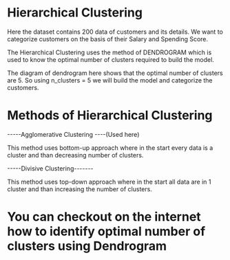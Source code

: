 # Hierarchical Clustering
Here the dataset contains 200 data of customers and its details. We want to categorize customers 
on the basis of their Salary and Spending Score.

The Hierarchical Clustering uses the method of DENDROGRAM which is used to know the optimal number of clusters 
required to build the model.

The diagram of dendrogram here shows that the optimal number of clusters are 5. So using n_clusters = 5 we will build the model and 
categorize the customers.

# Methods of Hierarchical Clustering 
-----Agglomerative Clustering ----(Used here) 

This method uses bottom-up approach where in the start every data is a cluster and than decreasing number of clusters.

-----Divisive Clustering-------

This method uses top-down approach where in the start all data are in 1 cluster and than increasing the number of clusters.
# You can checkout on the internet how to identify optimal number of clusters using Dendrogram
